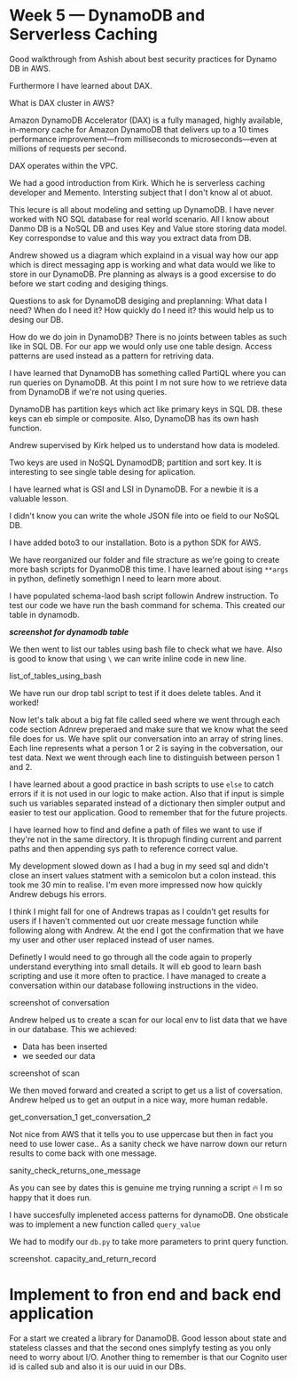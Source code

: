 # Week 5 — DynamoDB and Serverless Caching

Good walkthrough from Ashish about best security practices for Dynamo DB in AWS.

Furthermore I have learned about DAX.

What is DAX cluster in AWS? 

Amazon DynamoDB Accelerator (DAX) is a fully managed, highly available, in-memory cache for Amazon DynamoDB that delivers up to a 10 times performance 
improvement—from milliseconds to microseconds—even at millions of requests per second.

DAX operates within the VPC.

We had a good introduction from Kirk. Which he is serverless caching developer and Memento. Intersting subject that I don't know al ot abuot. 

This lecure is all about modeling and setting up DynamoDB. I have never worked with NO SQL database for real world scenario. 
All I know about Danmo DB is a NoSQL DB and uses Key and Value store storing data model. Key correspondse to value and this way you extract data from DB.

Andrew showed us a diagram which explaind in a visual way how our app which is direct messaging app is working and what data would we like to store in our DynamoDB.
Pre planning as always is a good excersise to do before we start coding and desiging things.

Questions to ask for DynamoDB desiging and preplanning: What data I need? When do I need it? How quickly do I need it? this would help us to desing our DB.

How do we do join in DynamoDB? There is no joints between tables as such like in SQL DB.
For our app we would only use one table design. 
Access patterns are used instead as a pattern for retriving data.

I have learned that DynamoDB has something called PartiQL where you can run queries on DynamoDB.
At this point I m not sure how to we retrieve data from DynamoDB if we're not using queries. 

DynamoDB has partition keys which act like primary keys in SQL DB. these keys can eb simple or composite. Also, DynamoDB has its own hash function. 

Andrew supervised by Kirk helped us to understand how data is modeled.

Two keys are used in NoSQL DynamodDB; partition and sort key. It is interesting to see single table desing for aplication. 

I have learned what is GSI and LSI in DynamoDB. For a newbie it is a valuable lesson. 

I didn't know you can write the whole JSON file into oe field to our NoSQL DB.

I have added boto3 to our installation. Boto is a python SDK for AWS.

We have reorganized our folder and file stracture as we're going to create more bash scripts for DyanmoDB this time.
I have learned about ising `**args` in python, definetly somethign I need to learn more about. 

I have populated schema-laod bash script followin Andrew instruction. To test our code we have run the bash command for schema. 
This created our table in dynamodb.

***screenshot for dynamodb table***

We then went to list our tables using bash file to check what we have. Also is good to know that using `\` we can write inline code in new line.

list_of_tables_using_bash

We have run our drop tabl script to test if it does delete tables. And it worked!

Now let's talk about a big fat file called seed where we went through each code section Adnrew preperaed and make sure that we know what the seed file does for us.
We have split our conversation into an array of string lines. Each line represents what a person 1 or 2 is saying in the cobversation, our test data.
Next we went through each line to distinguish between person 1 and 2.

I have learned about a good practice in bash scripts to use `else` to catch errors if it is not used in our logic to make action. Also that if input is simple such us variables separated instead of a dictionary then simpler output and easier to test our application. Good to remember that for the future projects.

I have learned how to find and define a path of files we want to use if they're not in the same directory. It is thropugh finding current and parrent paths and then appending sys path to reference correct value.

My development slowed down as I had a bug in my seed sql and didn't close an insert values statment with a  semicolon but a colon instead. this took me 30 min to realise. I'm even more impressed now how quickly Andrew debugs his errors.

I think I might fall for one of Andrews trapas as I couldn't get results for users if I haven't commented out uor create message function while following along with Andrew. At the end I got the confirmation that we have my user and other user replaced instead of user names. 

Definetly I would need to go through all the code again to properly understand everything into small details. It will eb good to learn bash scripting and use it more often to practice.
I have managed to create a conversation within our database following instructions in the video.

screenshot of conversation

Andrew helped us to create a scan for our local env to list data that we have in our database. 
This we achieved:
- Data has been inserted
- we seeded our data




screenshot of scan



We then moved forward and created a script to get us a list of coversation. Andrew helped us to get an output in a nice way, more human redable.

get_conversation_1
get_conversation_2

Not nice from AWS that it tells you to use uppercase but then in fact you need to use lower case.. As a sanity check we have narrow down our return results to come back with one message.

sanity_check_returns_one_message

As you can see by dates this is genuine me trying running a script :fire: I m so happy that it does run.

I have succesfully impleneted access patterns for dynamoDB. One obsticale was to implement a new function called `query_value`

We had to modify our `db.py` to take more parameters to print query function.

screenshot.
capacity_and_return_record

# Implement to fron end and back end application

For a start we created a library for DanamoDB.
Good lesson about state and stateless classes and that the second ones simplyfy testing as you only need to worry about I/O.
Another thing to remember is that our Cognito user id is called sub and also it is our uuid in our DBs.

